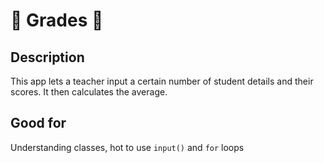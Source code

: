 # 📓 Grades 📓

## Description
This app lets a teacher input a certain number of student details and their scores. It then calculates the average.

## Good for
Understanding classes, hot to use `input()` and `for` loops

